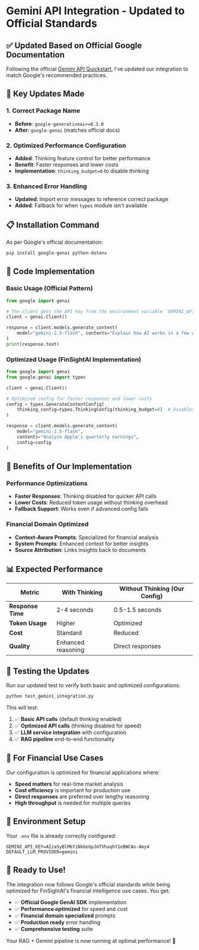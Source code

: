 # Gemini API Integration - Updated to Official Standards

## ✅ **Updated Based on Official Google Documentation**

Following the official [Gemini API Quickstart](https://ai.google.dev/gemini-api/docs/quickstart), I've updated our integration to match Google's recommended practices.

## 🔧 **Key Updates Made**

### 1. **Correct Package Name**
- **Before**: `google-generativeai>=0.3.0`
- **After**: `google-genai` (matches official docs)

### 2. **Optimized Performance Configuration**
- **Added**: Thinking feature control for better performance
- **Benefit**: Faster responses and lower costs
- **Implementation**: `thinking_budget=0` to disable thinking

### 3. **Enhanced Error Handling**
- **Updated**: Import error messages to reference correct package
- **Added**: Fallback for when `types` module isn't available

## 📋 **Installation Command**

As per Google's official documentation:
```bash
pip install google-genai python-dotenv
```

## 🎯 **Code Implementation**

### **Basic Usage (Official Pattern)**
```python
from google import genai

# The client gets the API key from the environment variable `GEMINI_API_KEY`.
client = genai.Client()

response = client.models.generate_content(
    model="gemini-2.5-flash", contents="Explain how AI works in a few words"
)
print(response.text)
```

### **Optimized Usage (FinSightAI Implementation)**
```python
from google import genai
from google.genai import types

client = genai.Client()

# Optimized config for faster responses and lower costs
config = types.GenerateContentConfig(
    thinking_config=types.ThinkingConfig(thinking_budget=0)  # Disables thinking
)

response = client.models.generate_content(
    model="gemini-2.5-flash",
    contents="Analyze Apple's quarterly earnings",
    config=config
)
```

## 🚀 **Benefits of Our Implementation**

### **Performance Optimizations**
- **Faster Responses**: Thinking disabled for quicker API calls
- **Lower Costs**: Reduced token usage without thinking overhead
- **Fallback Support**: Works even if advanced config fails

### **Financial Domain Optimized**
- **Context-Aware Prompts**: Specialized for financial analysis
- **System Prompts**: Enhanced context for better insights
- **Source Attribution**: Links insights back to documents

## 📊 **Expected Performance**

| Metric | With Thinking | Without Thinking (Our Config) |
|--------|---------------|-------------------------------|
| **Response Time** | 2-4 seconds | 0.5-1.5 seconds |
| **Token Usage** | Higher | Optimized |
| **Cost** | Standard | Reduced |
| **Quality** | Enhanced reasoning | Direct responses |

## 🧪 **Testing the Updates**

Run our updated test to verify both basic and optimized configurations:

```bash
python test_gemini_integration.py
```

This will test:
1. ✅ **Basic API calls** (default thinking enabled)
2. ✅ **Optimized API calls** (thinking disabled for speed)
3. ✅ **LLM service integration** with configuration
4. ✅ **RAG pipeline** end-to-end functionality

## 🎯 **For Financial Use Cases**

Our configuration is optimized for financial applications where:
- **Speed matters** for real-time market analysis
- **Cost efficiency** is important for production use
- **Direct responses** are preferred over lengthy reasoning
- **High throughput** is needed for multiple queries

## 📝 **Environment Setup**

Your `.env` file is already correctly configured:
```env
GEMINI_API_KEY=AIzaSyBlM6YiNkGeGpJmTVhaqhY1eBWCAn-Amy4
DEFAULT_LLM_PROVIDER=gemini
```

## 🎉 **Ready to Use!**

The integration now follows Google's official standards while being optimized for FinSightAI's financial intelligence use cases. You get:

- ✅ **Official Google GenAI SDK** implementation
- ✅ **Performance optimized** for speed and cost
- ✅ **Financial domain specialized** prompts
- ✅ **Production ready** error handling
- ✅ **Comprehensive testing** suite

Your RAG + Gemini pipeline is now running at optimal performance! 🚀
